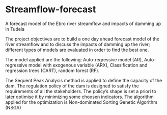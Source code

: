 # Streamflow-forecast
A forecast model of the Ebro river streamflow and impacts of damming up in Tudela

The project objectives are to build a one day ahead forecast model of the river streamflow and to 
discuss the impacts of damming up the river; different types of models are evaluated in order to 
find the best one.

The model applied are the following: Auto-regressive model (AR), Auto-regressive model with exogenous variable (ARX), Classification and regression trees (CART), random forest (RF).

The Sequent Peak Analysis method is applied to define the capacity of the dam.
The regulation policy of the dam is designed to satisfy the requirements of all the stakeholders. The policy’s shape is set a priori to later optimise it by minimizing some choosen indicators. The algorithm applied for the optimization is Non-dominated Sorting Genetic Algorithm (NSGA)
